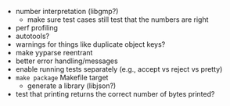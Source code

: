 * number interpretation (libgmp?)
  * make sure test cases still test that the numbers are right
* perf profiling
* autotools?
* warnings for things like duplicate object keys?
* make yyparse reentrant
* better error handling/messages
* enable running tests separately (e.g., accept vs reject vs pretty)
* `make package` Makefile target
  * generate a library (libjson?)
* test that printing returns the correct number of bytes printed?
